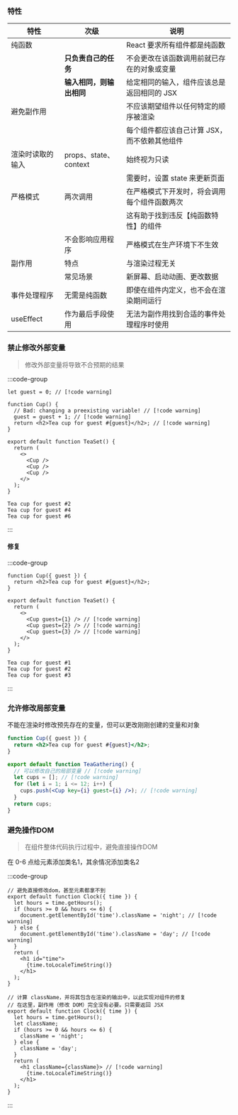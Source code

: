 ### 特性

| 特性             | 次级                     | 说明                                         |
| ---------------- | ------------------------ | -------------------------------------------- |
| 纯函数           |                          | React 要求所有组件都是纯函数                 |
|                  | **只负责自己的任务**     | 不会更改在该函数调用前就已存在的对象或变量   |
|                  | **输入相同，则输出相同** | 给定相同的输入，组件应该总是返回相同的 JSX   |
| 避免副作用       |                          | 不应该期望组件以任何特定的顺序被渲染         |
|                  |                          | 每个组件都应该自己计算 JSX，而不依赖其他组件 |
| 渲染时读取的输入 | props、state、context    | 始终视为只读                                 |
|                  |                          | 需要时，设置 state 来更新页面                |
| 严格模式         | 两次调用                 | 在严格模式下开发时，将会调用每个组件函数两次 |
|                  |                          | 这有助于找到违反【纯函数特性】的组件         |
|                  | 不会影响应用程序         | 严格模式在生产环境下不生效                   |
| 副作用           | 特点                     | 与渲染过程无关                               |
|                  | 常见场景                 | 新屏幕、启动动画、更改数据                   |
| 事件处理程序     | 无需是纯函数             | 即使在组件内定义，也不会在渲染期间运行       |
| useEffect        | 作为最后手段使用         | 无法为副作用找到合适的事件处理程序时使用     |



### 禁止修改外部变量

> 修改外部变量将导致不合预期的结果

:::code-group

```[App.js]jsx
let guest = 0; // [!code warning]

function Cup() {
  // Bad: changing a preexisting variable! // [!code warning]
  guest = guest + 1; // [!code warning]
  return <h2>Tea cup for guest #{guest}</h2>; // [!code warning]
}

export default function TeaSet() {
  return (
    <>
      <Cup />
      <Cup />
      <Cup />
    </>
  );
}
```

```[结果]javascript
Tea cup for guest #2
Tea cup for guest #4
Tea cup for guest #6
```

:::



#### 修复

:::code-group

```[App.js]jsx
function Cup({ guest }) {
  return <h2>Tea cup for guest #{guest}</h2>;
}

export default function TeaSet() {
  return (
    <>
      <Cup guest={1} /> // [!code warning]
      <Cup guest={2} /> // [!code warning]
      <Cup guest={3} /> // [!code warning]
    </>
  );
}
```

```[结果]javascript
Tea cup for guest #1
Tea cup for guest #2
Tea cup for guest #3
```

:::



### 允许修改局部变量

不能在渲染时修改预先存在的变量，但可以更改刚刚创建的变量和对象

```jsx
function Cup({ guest }) {
  return <h2>Tea cup for guest #{guest}</h2>;
}

export default function TeaGathering() {
  // 可以修改自己的局部变量 // [!code warning]
  let cups = []; // [!code warning]
  for (let i = 1; i <= 12; i++) {
    cups.push(<Cup key={i} guest={i} />); // [!code warning]
  }
  return cups;
}
```





### 避免操作DOM

> 在组件整体代码执行过程中，避免直接操作DOM

在 0-6 点给元素添加类名1，其余情况添加类名2

:::code-group

```[错误方案]jsx
// 避免直接修改dom，甚至元素都拿不到
export default function Clock({ time }) {
  let hours = time.getHours();
  if (hours >= 0 && hours <= 6) {
    document.getElementById('time').className = 'night'; // [!code warning]
  } else {
    document.getElementById('time').className = 'day'; // [!code warning]
  }
  return (
    <h1 id="time">
      {time.toLocaleTimeString()}
    </h1>
  );
}
```

```[修复]jsx
// 计算 className，并将其包含在渲染的输出中，以此实现对组件的修复
// 在这里，副作用（修改 DOM）完全没有必要。只需要返回 JSX
export default function Clock({ time }) {
  let hours = time.getHours();
  let className;
  if (hours >= 0 && hours <= 6) {
    className = 'night';
  } else {
    className = 'day';
  }
  return (
    <h1 className={className}> // [!code warning]
      {time.toLocaleTimeString()}
    </h1>
  );
}
```

:::